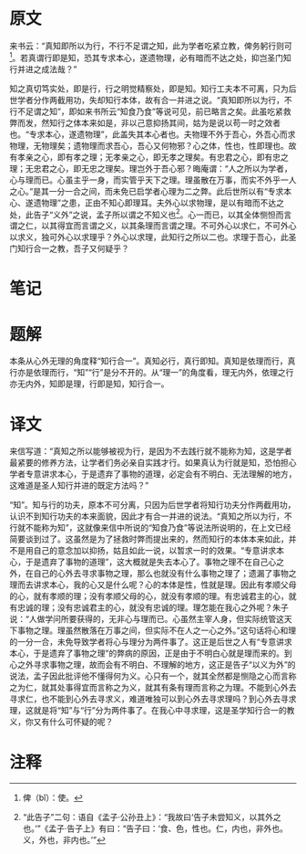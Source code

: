 # 原文
来书云：“真知即所以为行，不行不足谓之知，此为学者吃紧立教，俾务躬行则可[^1]。若真谓行即是知，恐其专求本心，遂遗物理，必有暗而不达之处，抑岂圣门知行并进之成法哉？”

知之真切笃实处，即是行，行之明觉精察处，即是知。知行工夫本不可离，只为后世学者分作两截用功，失却知行本体，故有合一并进之说。“真知即所以为行，不行不足谓之知”，即如来书所云“知食乃食”等说可见，前已略言之矣。此虽吃紧救弊而发，然知行之体本来如是，非以己意抑扬其间，姑为是说以苟一时之效者也。“专求本心，遂遗物理”，此盖失其本心者也。夫物理不外于吾心，外吾心而求物理，无物理矣；遗物理而求吾心，吾心又何物邪？心之体，性也，性即理也。故有孝亲之心，即有孝之理；无孝亲之心，即无孝之理矣。有忠君之心，即有忠之理；无忠君之心，即无忠之理矣。理岂外于吾心邪？晦庵谓：“人之所以为学者，心与理而已。心虽主乎一身，而实管乎天下之理。理虽散在万事，而实不外乎一人之心。”是其一分一合之间，而未免已启学者心理为二之弊。此后世所以有“专求本心、遂遗物理”之患，正由不知心即理耳。夫外心以求物理，是以有暗而不达之处，此告子“义外”之说，孟子所以谓之不知义也[^2]。心一而已，以其全体恻怛而言谓之仁，以其得宜而言谓之义，以其条理而言谓之理。不可外心以求仁，不可外心以求义，独可外心以求理乎？外心以求理，此知行之所以二也。求理于吾心，此圣门知行合一之教，吾子又何疑乎？
# 笔记

# 题解
本条从心外无理的角度释“知行合一”。真知必行，真行即知。真知是依理而行，真行亦是依理而行，“知”“行”是分不开的。从“理一”的角度看，理无内外，依理之行亦无内外，知即是理，行即是知，知行合一。
# 译文
来信写道：“真知之所以能够被视为行，是因为不去践行就不能称为知，这是学者最紧要的修养方法，让学者们务必亲自实践才行。如果真认为行就是知，恐怕担心学者专意讲求本心，于是遗弃了事物的道理，必定会有不明白、无法理解的地方，这难道是圣人知行并进的既定方法吗？”

“知”。知与行的功夫，原本不可分离，只因为后世学者将知行功夫分作两截用功，认识不到知行功夫的本来面貌，因此才有合一并进的说法。“真知之所以为行，不行就不能称为知”，这就像来信中所说的“知食乃食”等说法所说明的，在上文已经简要谈到过了。这虽然是为了拯救时弊而提出来的，然而知行的本体本来如此，并不是用自己的意念加以抑扬，姑且如此一说，以暂求一时的效果。“专意讲求本心，于是遗弃了事物的道理”，这大概就是失去本心了。事物之理不在自己心之外，在自己的心外去寻求事物之理，那么也就没有什么事物之理了；遗漏了事物之理而去讲求本心，我的心又是什么呢？心的本体是性，性就是理。因此有孝顺父母的心，就有孝顺的理；没有孝顺父母的心，就没有孝顺的理。有忠诚君主的心，就有忠诚的理；没有忠诚君主的心，就没有忠诚的理。理怎能在我心之外呢？朱子说：“人做学问所要获得的，无非心与理而已。心虽然主宰人身，但实际统管这天下事物之理。理虽然散落在万事之间，但实际不在人之一心之外。”这句话将心和理的一分一合，未免导致学者将心与理分为两件事了。这正是后世之人有“专意讲求本心，于是遗弃了事物之理”的弊病的原因，正是由于不明白心就是理而来的。到心之外寻求事物之理，故而会有不明白、不理解的地方，这正是告子“以义为外”的说法，孟子因此批评他不懂得何为义。心只有一个，就其全然都是恻隐之心而言称之为仁，就其处事得宜而言称之为义，就其有条有理而言称之为理。不能到心外去寻求仁，也不能到心外去寻求义，难道唯独可以到心外去寻求理吗？到心外去寻求理，这就是将“知”与“行”分为两件事了。在我心中寻求理，这是圣学知行合一的教义，你又有什么可怀疑的呢？
# 注释

[^1]: 俾（bǐ）：使。
[^2]: “此告子”二句：语自《孟子·公孙丑上》：“我故曰‘告子未尝知义，以其外之也。’”《孟子·告子上》有曰：“告子曰：‘食、色，性也。仁，内也，非外也。义，外也，非内也。’”